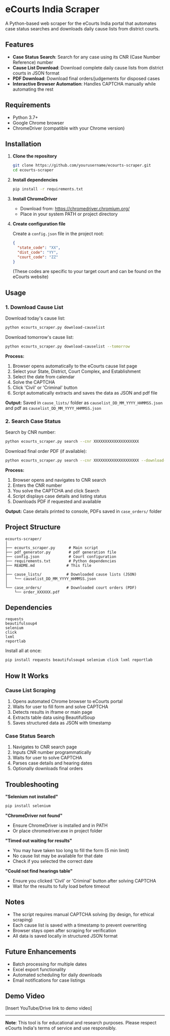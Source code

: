 # eCourts India Scraper

A Python-based web scraper for the eCourts India portal that automates case status searches and downloads daily cause lists from district courts.

## Features

- **Case Status Search**: Search for any case using its CNR (Case Number Reference) number
- **Cause List Download**: Download complete daily cause lists from district courts in JSON format
- **PDF Download**: Download final orders/judgements for disposed cases
- **Interactive Browser Automation**: Handles CAPTCHA manually while automating the rest

## Requirements

- Python 3.7+
- Google Chrome browser
- ChromeDriver (compatible with your Chrome version)

## Installation

1. **Clone the repository**
   ```bash
   git clone https://github.com/yourusername/ecourts-scraper.git
   cd ecourts-scraper
   ```

2. **Install dependencies**
   ```bash
   pip install -r requirements.txt
   ```

3. **Install ChromeDriver**
   - Download from: https://chromedriver.chromium.org/
   - Place in your system PATH or project directory

4. **Create configuration file**
   
   Create a `config.json` file in the project root:
   ```json
   {
     "state_code": "XX",
     "dist_code": "YY",
     "court_code": "ZZ"
   }
   ```
   (These codes are specific to your target court and can be found on the eCourts website)

## Usage

### 1. Download Cause List

Download today's cause list:
```bash
python ecourts_scraper.py download-causelist
```

Download tomorrow's cause list:
```bash
python ecourts_scraper.py download-causelist --tomorrow
```

**Process:**
1. Browser opens automatically to the eCourts cause list page
2. Select your State, District, Court Complex, and Establishment
3. Select the date from calendar
4. Solve the CAPTCHA
5. Click 'Civil' or 'Criminal' button
6. Script automatically extracts and saves the data as JSON and pdf file

**Output:** Saved in `cause_lists/` folder as `causelist_DD_MM_YYYY_HHMMSS.json` and pdf as `causelist_DD_MM_YYYY_HHMMSS.json`

### 2. Search Case Status

Search by CNR number:
```bash
python ecourts_scraper.py search --cnr XXXXXXXXXXXXXXXXXXXX
```

Download final order PDF (if available):
```bash
python ecourts_scraper.py search --cnr XXXXXXXXXXXXXXXXXXXX --download-pdf
```

**Process:**
1. Browser opens and navigates to CNR search
2. Enters the CNR number
3. You solve the CAPTCHA and click Search
4. Script displays case details and listing status
5. Downloads PDF if requested and available

**Output:** Case details printed to console, PDFs saved in `case_orders/` folder

## Project Structure

```
ecourts-scraper/
│
├── ecourts_scraper.py      # Main script
├── pdf_generator.py        # pdf generation file
├── config.json             # Court configuration
├── requirements.txt        # Python dependencies
├── README.md              # This file
│
├── cause_lists/           # Downloaded cause lists (JSON)
│   └── causelist_DD_MM_YYYY_HHMMSS.json
│
└── case_orders/           # Downloaded court orders (PDF)
    └── order_XXXXXX.pdf
```

## Dependencies

```
requests
beautifulsoup4
selenium
click
lxml
reportlab
```

Install all at once:
```bash
pip install requests beautifulsoup4 selenium click lxml reportlab
```

## How It Works

### Cause List Scraping
1. Opens automated Chrome browser to eCourts portal
2. Waits for user to fill form and solve CAPTCHA
3. Detects results in iframe or main page
4. Extracts table data using BeautifulSoup
5. Saves structured data as JSON with timestamp

### Case Status Search
1. Navigates to CNR search page
2. Inputs CNR number programmatically
3. Waits for user to solve CAPTCHA
4. Parses case details and hearing dates
5. Optionally downloads final orders


## Troubleshooting

**"Selenium not installed"**
```bash
pip install selenium
```

**"ChromeDriver not found"**
- Ensure ChromeDriver is installed and in PATH
- Or place chromedriver.exe in project folder

**"Timed out waiting for results"**
- You may have taken too long to fill the form (5 min limit)
- No cause list may be available for that date
- Check if you selected the correct date

**"Could not find hearings table"**
- Ensure you clicked 'Civil' or 'Criminal' button after solving CAPTCHA
- Wait for the results to fully load before timeout

## Notes

- The script requires manual CAPTCHA solving (by design, for ethical scraping)
- Each cause list is saved with a timestamp to prevent overwriting
- Browser stays open after scraping for verification
- All data is saved locally in structured JSON format

## Future Enhancements

- Batch processing for multiple dates
- Excel export functionality
- Automated scheduling for daily downloads
- Email notifications for case listings

## Demo Video

[Insert YouTube/Drive link to demo video]

---

**Note**: This tool is for educational and research purposes. Please respect eCourts India's terms of service and use responsibly.
